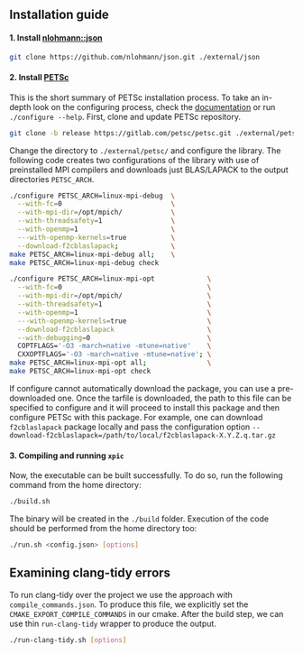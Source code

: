 ## Installation guide

#### 1. Install [nlohmann::json](https://github.com/nlohmann/json)
```sh
git clone https://github.com/nlohmann/json.git ./external/json
```

#### 2. Install [PETSc](https://gitlab.com/petsc/petsc)
This is the short summary of PETSc installation process. To take an in-depth look on the configuring process, check the [documentation](https://petsc.org/release/install/install/) or run `./configure --help`. First, clone and update PETSc repository.

```sh
git clone -b release https://gitlab.com/petsc/petsc.git ./external/petsc
```

Change the directory to `./external/petsc/` and configure the library. The following code creates two configurations of the library with use of preinstalled MPI compilers and downloads just BLAS/LAPACK to the output directories `PETSC_ARCH`.

```sh
./configure PETSC_ARCH=linux-mpi-debug  \
  --with-fc=0                           \
  --with-mpi-dir=/opt/mpich/            \
  --with-threadsafety=1                 \
  --with-openmp=1                       \
  ---with-openmp-kernels=true           \
  --download-f2cblaslapack;             \
make PETSC_ARCH=linux-mpi-debug all;    \
make PETSC_ARCH=linux-mpi-debug check
```
```sh
./configure PETSC_ARCH=linux-mpi-opt             \
  --with-fc=0                                    \
  --with-mpi-dir=/opt/mpich/                     \
  --with-threadsafety=1                          \
  --with-openmp=1                                \
  ---with-openmp-kernels=true                    \
  --download-f2cblaslapack                       \
  --with-debugging=0                             \
  COPTFLAGS='-O3 -march=native -mtune=native'    \
  CXXOPTFLAGS='-O3 -march=native -mtune=native'; \
make PETSC_ARCH=linux-mpi-opt all;               \
make PETSC_ARCH=linux-mpi-opt check
```

If configure cannot automatically download the package, you can use a pre-downloaded one. Once the tarfile is downloaded, the path to this file can be specified to configure and it will proceed to install this package and then configure PETSc with this package. For example, one can download `f2cblaslapack` package locally and pass the configuration option `--download-f2cblaslapack=/path/to/local/f2cblaslapack-X.Y.Z.q.tar.gz`

#### 3. Compiling and running `xpic`

Now, the executable can be built successfully. To do so, run the following command from the home directory:
```sh
./build.sh
```

The binary will be created in the `./build` folder. Execution of the code should be performed from the home directory too:
```sh
./run.sh <config.json> [options]
```

## Examining clang-tidy errors

To run clang-tidy over the project we use the approach with `compile_commands.json`. To produce this file, we explicitly set the `CMAKE_EXPORT_COMPILE_COMMANDS` in our cmake. After the build step, we can use thin `run-clang-tidy` wrapper to produce the output.

```sh
./run-clang-tidy.sh [options]
```